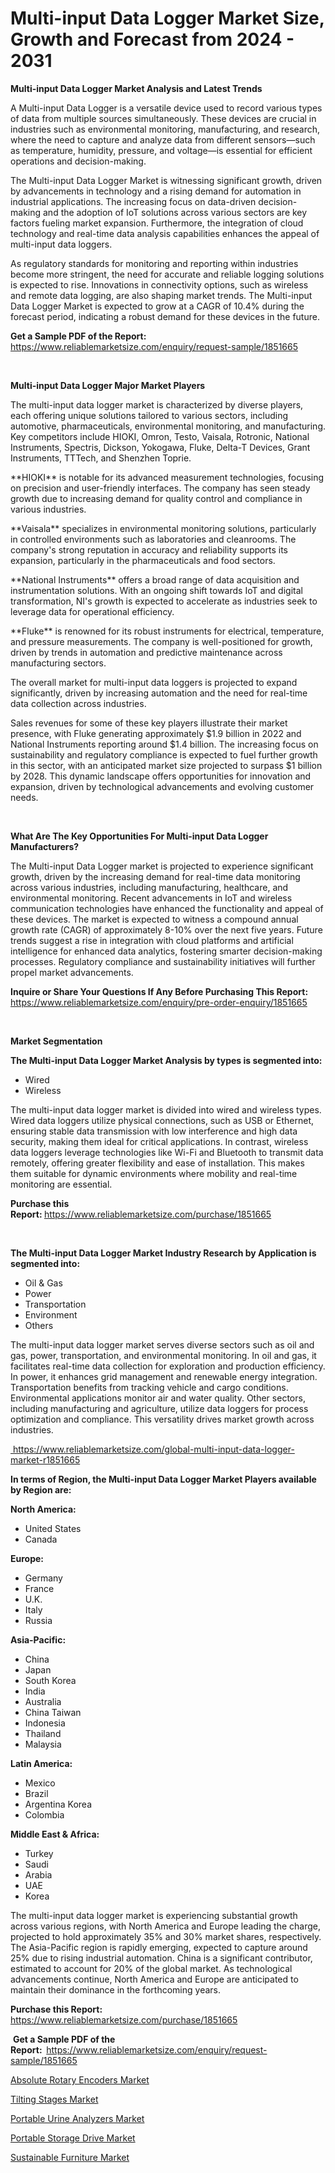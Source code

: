 <p><h1>Multi-input Data Logger Market Size, Growth and Forecast from 2024 - 2031</h1></p><p><strong>Multi-input Data Logger Market Analysis and Latest Trends</strong></p>
<p><p>A Multi-input Data Logger is a versatile device used to record various types of data from multiple sources simultaneously. These devices are crucial in industries such as environmental monitoring, manufacturing, and research, where the need to capture and analyze data from different sensors—such as temperature, humidity, pressure, and voltage—is essential for efficient operations and decision-making.</p><p>The Multi-input Data Logger Market is witnessing significant growth, driven by advancements in technology and a rising demand for automation in industrial applications. The increasing focus on data-driven decision-making and the adoption of IoT solutions across various sectors are key factors fueling market expansion. Furthermore, the integration of cloud technology and real-time data analysis capabilities enhances the appeal of multi-input data loggers.</p><p>As regulatory standards for monitoring and reporting within industries become more stringent, the need for accurate and reliable logging solutions is expected to rise. Innovations in connectivity options, such as wireless and remote data logging, are also shaping market trends. The Multi-input Data Logger Market is expected to grow at a CAGR of 10.4% during the forecast period, indicating a robust demand for these devices in the future.</p></p>
<p><strong>Get a Sample PDF of the Report:&nbsp;</strong> <a href="https://www.reliablemarketsize.com/enquiry/request-sample/1851665?utm_campaign=1173&utm_medium=2&utm_source=Github&utm_content=ia&utm_term=18102024&utm_id=multi-input-data-logger">https://www.reliablemarketsize.com/enquiry/request-sample/1851665</a></p>
<p>&nbsp;</p>
<p><strong>Multi-input Data Logger Major Market Players</strong></p>
<p><p>The multi-input data logger market is characterized by diverse players, each offering unique solutions tailored to various sectors, including automotive, pharmaceuticals, environmental monitoring, and manufacturing. Key competitors include HIOKI, Omron, Testo, Vaisala, Rotronic, National Instruments, Spectris, Dickson, Yokogawa, Fluke, Delta-T Devices, Grant Instruments, TTTech, and Shenzhen Toprie.</p><p>**HIOKI** is notable for its advanced measurement technologies, focusing on precision and user-friendly interfaces. The company has seen steady growth due to increasing demand for quality control and compliance in various industries.</p><p>**Vaisala** specializes in environmental monitoring solutions, particularly in controlled environments such as laboratories and cleanrooms. The company's strong reputation in accuracy and reliability supports its expansion, particularly in the pharmaceuticals and food sectors.</p><p>**National Instruments** offers a broad range of data acquisition and instrumentation solutions. With an ongoing shift towards IoT and digital transformation, NI's growth is expected to accelerate as industries seek to leverage data for operational efficiency.</p><p>**Fluke** is renowned for its robust instruments for electrical, temperature, and pressure measurements. The company is well-positioned for growth, driven by trends in automation and predictive maintenance across manufacturing sectors.</p><p>The overall market for multi-input data loggers is projected to expand significantly, driven by increasing automation and the need for real-time data collection across industries. </p><p>Sales revenues for some of these key players illustrate their market presence, with Fluke generating approximately $1.9 billion in 2022 and National Instruments reporting around $1.4 billion. The increasing focus on sustainability and regulatory compliance is expected to fuel further growth in this sector, with an anticipated market size projected to surpass $1 billion by 2028. This dynamic landscape offers opportunities for innovation and expansion, driven by technological advancements and evolving customer needs.</p></p>
<p>&nbsp;</p>
<p><strong>What Are The Key Opportunities For Multi-input Data Logger Manufacturers?</strong></p>
<p><p>The Multi-input Data Logger market is projected to experience significant growth, driven by the increasing demand for real-time data monitoring across various industries, including manufacturing, healthcare, and environmental monitoring. Recent advancements in IoT and wireless communication technologies have enhanced the functionality and appeal of these devices. The market is expected to witness a compound annual growth rate (CAGR) of approximately 8-10% over the next five years. Future trends suggest a rise in integration with cloud platforms and artificial intelligence for enhanced data analytics, fostering smarter decision-making processes. Regulatory compliance and sustainability initiatives will further propel market advancements.</p></p>
<p><strong>Inquire or Share Your Questions If Any Before Purchasing This Report:</strong> <a href="https://www.reliablemarketsize.com/enquiry/pre-order-enquiry/1851665?utm_campaign=1173&utm_medium=2&utm_source=Github&utm_content=ia&utm_term=18102024&utm_id=multi-input-data-logger">https://www.reliablemarketsize.com/enquiry/pre-order-enquiry/1851665</a></p>
<p>&nbsp;</p>
<p><strong>Market Segmentation</strong></p>
<p><strong>The Multi-input Data Logger Market Analysis by types is segmented into:</strong></p>
<p><ul><li>Wired</li><li>Wireless</li></ul></p>
<p><p>The multi-input data logger market is divided into wired and wireless types. Wired data loggers utilize physical connections, such as USB or Ethernet, ensuring stable data transmission with low interference and high data security, making them ideal for critical applications. In contrast, wireless data loggers leverage technologies like Wi-Fi and Bluetooth to transmit data remotely, offering greater flexibility and ease of installation. This makes them suitable for dynamic environments where mobility and real-time monitoring are essential.</p></p>
<p><strong>Purchase this Report:&nbsp;</strong><a href="https://www.reliablemarketsize.com/purchase/1851665?utm_campaign=1173&utm_medium=2&utm_source=Github&utm_content=ia&utm_term=18102024&utm_id=multi-input-data-logger">https://www.reliablemarketsize.com/purchase/1851665</a></p>
<p>&nbsp;</p>
<p><strong>The Multi-input Data Logger Market Industry Research by Application is segmented into:</strong></p>
<p><ul><li>Oil & Gas</li><li>Power</li><li>Transportation</li><li>Environment</li><li>Others</li></ul></p>
<p><p>The multi-input data logger market serves diverse sectors such as oil and gas, power, transportation, and environmental monitoring. In oil and gas, it facilitates real-time data collection for exploration and production efficiency. In power, it enhances grid management and renewable energy integration. Transportation benefits from tracking vehicle and cargo conditions. Environmental applications monitor air and water quality. Other sectors, including manufacturing and agriculture, utilize data loggers for process optimization and compliance. This versatility drives market growth across industries.</p></p>
<p><a href="https://www.reliablemarketsize.com/global-multi-input-data-logger-market-r1851665?utm_campaign=1173&utm_medium=2&utm_source=Github&utm_content=ia&utm_term=18102024&utm_id=multi-input-data-logger">&nbsp;https://www.reliablemarketsize.com/global-multi-input-data-logger-market-r1851665</a></p>
<p><strong>In terms of Region, the Multi-input Data Logger Market Players available by Region are:</strong></p>
<p>
    <p> <strong> North America: </strong>
        <ul>
            <li>United States</li>
            <li>Canada</li>
        </ul>
        </p> 
    <p> <strong> Europe: </strong>
        <ul>
            <li>Germany</li>
            <li>France</li>
            <li>U.K.</li>
            <li>Italy</li>
            <li>Russia</li>
        </ul>
        </p> 
    <p> <strong> Asia-Pacific: </strong>
        <ul>
            <li>China</li>
            <li>Japan</li>
            <li>South Korea</li>
            <li>India</li>
            <li>Australia</li>
            <li>China Taiwan</li>
            <li>Indonesia</li>
            <li>Thailand</li>
            <li>Malaysia</li>
        </ul>
        </p> 
    <p> <strong> Latin America: </strong>
        <ul>
            <li>Mexico</li>
            <li>Brazil</li>
            <li>Argentina Korea</li>
            <li>Colombia</li>
        </ul>
        </p> 
    <p> <strong> Middle East & Africa: </strong>
        <ul>
            <li>Turkey</li>
            <li>Saudi</li>
            <li>Arabia</li>
            <li>UAE</li>
            <li>Korea</li>
        </ul>
    </p>
    </p>
<p><p>The multi-input data logger market is experiencing substantial growth across various regions, with North America and Europe leading the charge, projected to hold approximately 35% and 30% market shares, respectively. The Asia-Pacific region is rapidly emerging, expected to capture around 25% due to rising industrial automation. China is a significant contributor, estimated to account for 20% of the global market. As technological advancements continue, North America and Europe are anticipated to maintain their dominance in the forthcoming years.</p></p>
<p><strong>Purchase this Report: </strong><a href="https://www.reliablemarketsize.com/purchase/1851665?utm_campaign=1173&utm_medium=2&utm_source=Github&utm_content=ia&utm_term=18102024&utm_id=multi-input-data-logger">https://www.reliablemarketsize.com/purchase/1851665</a></p>
<p>&nbsp;<strong>Get a Sample PDF of the Report:&nbsp;&nbsp;</strong><a href="https://www.reliablemarketsize.com/enquiry/request-sample/1851665?utm_campaign=1173&utm_medium=2&utm_source=Github&utm_content=ia&utm_term=18102024&utm_id=multi-input-data-logger">https://www.reliablemarketsize.com/enquiry/request-sample/1851665</a></p>
<p><strong></strong></p>
<p><p><a href="https://issuu.com/reportprime-2/docs/absolute-rotary-encoders-market-siz_fa8acaf6a714e1?utm_campaign=1173&utm_medium=2&utm_source=Github&utm_content=ia&utm_term=18102024&utm_id=multi-input-data-logger">Absolute Rotary Encoders Market</a></p><p><a href="https://github.com/elinor9mppa/Market-Research-Report-List-1/blob/main/tilting-stages-market.md?utm_campaign=1173&utm_medium=2&utm_source=Github&utm_content=ia&utm_term=18102024&utm_id=multi-input-data-logger">Tilting Stages Market</a></p><p><a href="https://github.com/melodyvssta/Market-Research-Report-List-1/blob/main/portable-urine-analyzers-market.md?utm_campaign=1173&utm_medium=2&utm_source=Github&utm_content=ia&utm_term=18102024&utm_id=multi-input-data-logger">Portable Urine Analyzers Market</a></p><p><a href="https://www.linkedin.com/pulse/portable-storage-drive-market-size-type-1tb2tbothers-escbc?utm_campaign=1173&utm_medium=2&utm_source=Github&utm_content=ia&utm_term=18102024&utm_id=multi-input-data-logger">Portable Storage Drive Market</a></p><p><a href="https://www.linkedin.com/pulse/unveiling-market-trends-global-sustainable-furniture-betbe?utm_campaign=1173&utm_medium=2&utm_source=Github&utm_content=ia&utm_term=18102024&utm_id=multi-input-data-logger">Sustainable Furniture Market</a></p></p>